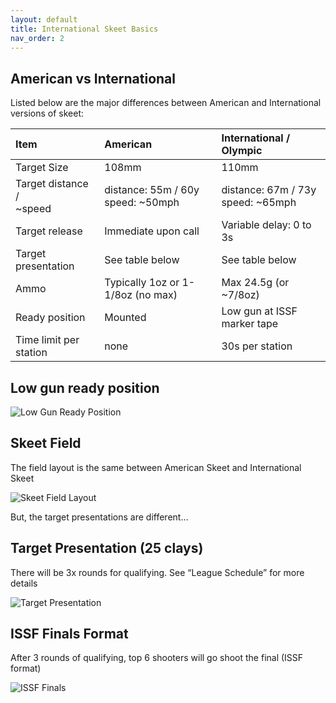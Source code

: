 ```yaml
---
layout: default
title: International Skeet Basics
nav_order: 2
---
```


## American vs International

Listed below are the major differences between American and International versions of skeet:

| Item                          | American                                     | International / Olympic                      |
|:-------------                 |:----------------------                       |:------------------------                     |
| Target Size                   | 108mm                                        | 110mm                                        |
| Target distance / <BR> ~speed | distance: 55m / 60y <BR> speed: ~50mph  | distance: 67m / 73y <BR> speed: ~65mph       |
| Target release                | Immediate upon call                          | Variable delay: 0 to 3s                      |
| Target presentation           | See table below                              | See table below                              |
| Ammo                          | Typically 1oz or 1-1/8oz (no max)            | Max 24.5g (or ~7/8oz)                        |
| Ready position                | Mounted                                      | Low gun at ISSF marker tape                  |
| Time limit per station        | none                                         | 30s per station                              |

## Low gun ready position

![Low Gun Ready Position]({{site.baseurl}}/assets/images/low-gun.jpg)

## Skeet Field

The field layout is the same between American Skeet and International Skeet

![Skeet Field Layout]({{site.baseurl}}/assets/images/skeet-field.jpg)

But, the target presentations are different…

## Target Presentation (25 clays)

There will be 3x rounds for qualifying. See “League Schedule” for more details

![Target Presentation]({{site.baseurl}}/assets/images/target-presentation-updated.jpg)

## ISSF Finals Format

After 3 rounds of qualifying, top 6 shooters will go shoot the final (ISSF format)

![ISSF Finals]({{site.baseurl}}/assets/images/ISSF-finals-updated.jpg)
